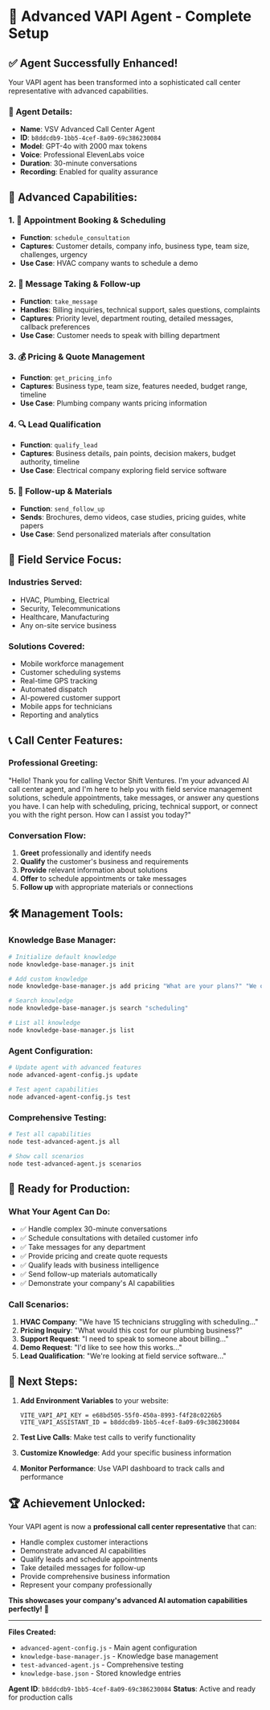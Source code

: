 # 🎉 Advanced VAPI Agent - Complete Setup

## ✅ **Agent Successfully Enhanced!**

Your VAPI agent has been transformed into a sophisticated call center representative with advanced capabilities.

### **🤖 Agent Details:**
- **Name**: VSV Advanced Call Center Agent
- **ID**: `b8ddcdb9-1bb5-4cef-8a09-69c386230084`
- **Model**: GPT-4o with 2000 max tokens
- **Voice**: Professional ElevenLabs voice
- **Duration**: 30-minute conversations
- **Recording**: Enabled for quality assurance

## 🎯 **Advanced Capabilities:**

### **1. 📅 Appointment Booking & Scheduling**
- **Function**: `schedule_consultation`
- **Captures**: Customer details, company info, business type, team size, challenges, urgency
- **Use Case**: HVAC company wants to schedule a demo

### **2. 📝 Message Taking & Follow-up**
- **Function**: `take_message`
- **Handles**: Billing inquiries, technical support, sales questions, complaints
- **Captures**: Priority level, department routing, detailed messages, callback preferences
- **Use Case**: Customer needs to speak with billing department

### **3. 💰 Pricing & Quote Management**
- **Function**: `get_pricing_info`
- **Captures**: Business type, team size, features needed, budget range, timeline
- **Use Case**: Plumbing company wants pricing information

### **4. 🔍 Lead Qualification**
- **Function**: `qualify_lead`
- **Captures**: Business details, pain points, decision makers, budget authority, timeline
- **Use Case**: Electrical company exploring field service software

### **5. 📧 Follow-up & Materials**
- **Function**: `send_follow_up`
- **Sends**: Brochures, demo videos, case studies, pricing guides, white papers
- **Use Case**: Send personalized materials after consultation

## 🏢 **Field Service Focus:**

### **Industries Served:**
- HVAC, Plumbing, Electrical
- Security, Telecommunications
- Healthcare, Manufacturing
- Any on-site service business

### **Solutions Covered:**
- Mobile workforce management
- Customer scheduling systems
- Real-time GPS tracking
- Automated dispatch
- AI-powered customer support
- Mobile apps for technicians
- Reporting and analytics

## 📞 **Call Center Features:**

### **Professional Greeting:**
"Hello! Thank you for calling Vector Shift Ventures. I'm your advanced AI call center agent, and I'm here to help you with field service management solutions, schedule appointments, take messages, or answer any questions you have. I can help with scheduling, pricing, technical support, or connect you with the right person. How can I assist you today?"

### **Conversation Flow:**
1. **Greet** professionally and identify needs
2. **Qualify** the customer's business and requirements
3. **Provide** relevant information about solutions
4. **Offer** to schedule appointments or take messages
5. **Follow up** with appropriate materials or connections

## 🛠️ **Management Tools:**

### **Knowledge Base Manager:**
```bash
# Initialize default knowledge
node knowledge-base-manager.js init

# Add custom knowledge
node knowledge-base-manager.js add pricing "What are your plans?" "We offer three plans..."

# Search knowledge
node knowledge-base-manager.js search "scheduling"

# List all knowledge
node knowledge-base-manager.js list
```

### **Agent Configuration:**
```bash
# Update agent with advanced features
node advanced-agent-config.js update

# Test agent capabilities
node advanced-agent-config.js test
```

### **Comprehensive Testing:**
```bash
# Test all capabilities
node test-advanced-agent.js all

# Show call scenarios
node test-advanced-agent.js scenarios
```

## 🚀 **Ready for Production:**

### **What Your Agent Can Do:**
- ✅ Handle complex 30-minute conversations
- ✅ Schedule consultations with detailed customer info
- ✅ Take messages for any department
- ✅ Provide pricing and create quote requests
- ✅ Qualify leads with business intelligence
- ✅ Send follow-up materials automatically
- ✅ Demonstrate your company's AI capabilities

### **Call Scenarios:**
1. **HVAC Company**: "We have 15 technicians struggling with scheduling..."
2. **Pricing Inquiry**: "What would this cost for our plumbing business?"
3. **Support Request**: "I need to speak to someone about billing..."
4. **Demo Request**: "I'd like to see how this works..."
5. **Lead Qualification**: "We're looking at field service software..."

## 🎯 **Next Steps:**

1. **Add Environment Variables** to your website:
   ```
   VITE_VAPI_API_KEY = e68bd505-55f0-450a-8993-f4f28c0226b5
   VITE_VAPI_ASSISTANT_ID = b8ddcdb9-1bb5-4cef-8a09-69c386230084
   ```

2. **Test Live Calls**: Make test calls to verify functionality

3. **Customize Knowledge**: Add your specific business information

4. **Monitor Performance**: Use VAPI dashboard to track calls and performance

## 🏆 **Achievement Unlocked:**

Your VAPI agent is now a **professional call center representative** that can:
- Handle complex customer interactions
- Demonstrate advanced AI capabilities
- Qualify leads and schedule appointments
- Take detailed messages for follow-up
- Provide comprehensive business information
- Represent your company professionally

**This showcases your company's advanced AI automation capabilities perfectly!** 🎉

---

**Files Created:**
- `advanced-agent-config.js` - Main agent configuration
- `knowledge-base-manager.js` - Knowledge base management
- `test-advanced-agent.js` - Comprehensive testing
- `knowledge-base.json` - Stored knowledge entries

**Agent ID**: `b8ddcdb9-1bb5-4cef-8a09-69c386230084`
**Status**: Active and ready for production calls
